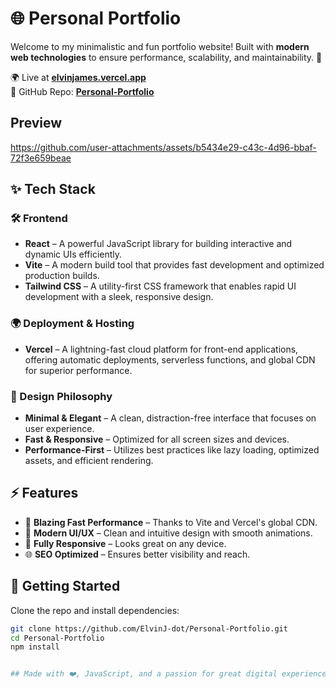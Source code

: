 # 🌐 Personal Portfolio

Welcome to my minimalistic and fun portfolio website! Built with **modern web technologies** to ensure performance, scalability, and maintainability. 🚀  

🌍 Live at **[elvinjames.vercel.app](https://elvinjames.vercel.app/)**  
📂 GitHub Repo: **[Personal-Portfolio](https://github.com/ElvinJ-dot/Personal-Portfolio)**  

## Preview
https://github.com/user-attachments/assets/b5434e29-c43c-4d96-bbaf-72f3e659beae
## ✨ Tech Stack

### 🛠 Frontend
- **React** – A powerful JavaScript library for building interactive and dynamic UIs efficiently.  
- **Vite** – A modern build tool that provides fast development and optimized production builds.  
- **Tailwind CSS** – A utility-first CSS framework that enables rapid UI development with a sleek, responsive design.  

### 🌍 Deployment & Hosting
- **Vercel** – A lightning-fast cloud platform for front-end applications, offering automatic deployments, serverless functions, and global CDN for superior performance.  

### 📐 Design Philosophy
- **Minimal & Elegant** – A clean, distraction-free interface that focuses on user experience.  
- **Fast & Responsive** – Optimized for all screen sizes and devices.  
- **Performance-First** – Utilizes best practices like lazy loading, optimized assets, and efficient rendering.  

## ⚡ Features

- 🚀 **Blazing Fast Performance** – Thanks to Vite and Vercel's global CDN.  
- 🎨 **Modern UI/UX** – Clean and intuitive design with smooth animations.  
- 📱 **Fully Responsive** – Looks great on any device.  
- 🌐 **SEO Optimized** – Ensures better visibility and reach.  

## 🚀 Getting Started

Clone the repo and install dependencies:

```bash
git clone https://github.com/ElvinJ-dot/Personal-Portfolio.git
cd Personal-Portfolio
npm install


## Made with ❤️, JavaScript, and a passion for great digital experiences.
